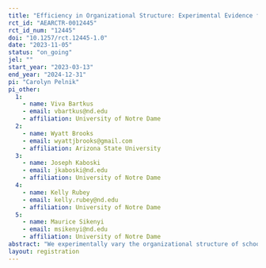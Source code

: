 ```yaml
---
title: "Efficiency in Organizational Structure: Experimental Evidence from Ugandan Schools"
rct_id: "AEARCTR-0012445"
rct_id_num: "12445"
doi: "10.1257/rct.12445-1.0"
date: "2023-11-05"
status: "on_going"
jel: ""
start_year: "2023-03-13"
end_year: "2024-12-31"
pi: "Carolyn Pelnik"
pi_other:
  1:
    - name: Viva Bartkus
    - email: vbartkus@nd.edu
    - affiliation: University of Notre Dame
  2:
    - name: Wyatt Brooks
    - email: wyattjbrooks@gmail.com
    - affiliation: Arizona State University
  3:
    - name: Joseph Kaboski
    - email: jkaboski@nd.edu
    - affiliation: University of Notre Dame
  4:
    - name: Kelly Rubey
    - email: kelly.rubey@nd.edu
    - affiliation: University of Notre Dame
  5:
    - name: Maurice Sikenyi
    - email: msikenyi@nd.edu
    - affiliation: University of Notre Dame
abstract: "We experimentally vary the organizational structure of schools, and we assess the effect on resource allocation within schools and school efficiency. We do this by measuring head teacher and classroom teacher time allocation and student test scores, before and after the organizational change. We consider two organizational changes. First, in all treated schools we initiate a community volunteers’ program that supplements classroom instruction and enrolls out-of-school students. Second, in a subset of treated schools we also provide a highly trained and educated teaching fellow who assists in school-wide management generally. Schools are randomly assigned to one of two treatment groups or to a control group receiving no intervention."
layout: registration
---
```


